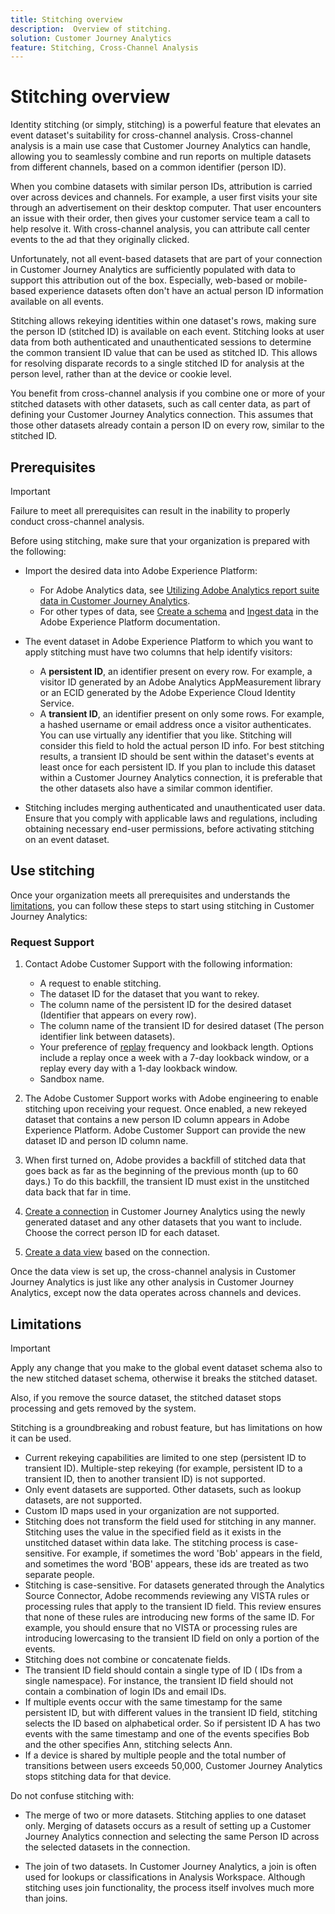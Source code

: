 ```yaml
---
title: Stitching overview
description:  Overview of stitching.
solution: Customer Journey Analytics
feature: Stitching, Cross-Channel Analysis
---
```

# Stitching overview

Identity stitching (or simply, stitching) is a powerful feature that elevates an event dataset's suitability for cross-channel analysis. Cross-channel analysis is a main use case that Customer Journey Analytics can handle, allowing you to seamlessly combine and run reports on multiple datasets from different channels, based on a common identifier (person ID).

When you combine datasets with similar person IDs, attribution is carried over across devices and channels. For example, a user first visits your site through an advertisement on their desktop computer. That user encounters an issue with their order, then gives your customer service team a call to help resolve it. With cross-channel analysis, you can attribute call center events to the ad that they originally clicked.

Unfortunately, not all event-based datasets that are part of your connection in Customer Journey Analytics are sufficiently populated with data to support this attribution out of the box. Especially, web-based or mobile-based experience datasets often don't have an actual person ID information available on all events.

Stitching allows rekeying identities within one dataset's rows, making sure the person ID (stitched ID) is available on each event. Stitching looks at user data from both authenticated and unauthenticated sessions to determine the common transient ID value that can be used as stitched ID. This allows for resolving disparate records to a single stitched ID for analysis at the person level, rather than at the device or cookie level.

You benefit from cross-channel analysis if you combine one or more of your stitched datasets with other datasets, such as call center data, as part of defining your Customer Journey Analytics connection. This assumes that those other datasets already contain a person ID on every row, similar to the stitched ID.


## Prerequisites

>[!IMPORTANT]
>
>Failure to meet all prerequisites can result in the inability to properly conduct cross-channel analysis.

Before using stitching, make sure that your organization is prepared with the following:

* Import the desired data into Adobe Experience Platform:
  
  * For Adobe Analytics data, see [Utilizing Adobe Analytics report suite data in Customer Journey Analytics](/help/getting-started/aa-vs-cja/aa-data-in-cja.md). 
  * For other types of data, see [Create a schema](https://experienceleague.adobe.com/docs/experience-platform/xdm/tutorials/create-schema-ui.html) and [Ingest data](https://experienceleague.adobe.com/docs/experience-platform/ingestion/home.html) in the Adobe Experience Platform documentation.

* The event dataset in Adobe Experience Platform to which you want to apply stitching must have two columns that help identify visitors:
  
  * A **persistent ID**, an identifier present on every row. For example, a visitor ID generated by an Adobe Analytics AppMeasurement library or an ECID generated by the Adobe Experience Cloud Identity Service.
  * A **transient ID**, an identifier present on only some rows. For example, a hashed username or email address once a visitor authenticates. You can use virtually any identifier that you like. Stitching will consider this field to hold the actual person ID info. For best stitching results, a transient ID should be sent within the dataset's events at least once for each persistent ID.
If you plan to include this dataset within a Customer Journey Analytics connection, it is preferable that the other datasets also have a similar common identifier.

* Stitching includes merging authenticated and unauthenticated user data. Ensure that you comply with applicable laws and regulations, including obtaining necessary end-user permissions, before activating stitching on an event dataset.


## Use stitching

Once your organization meets all prerequisites and understands the [limitations](#limitations), you can follow these steps to start using stitching in Customer Journey Analytics:

### Request Support 

1. Contact Adobe Customer Support with the following information:

   * A request to enable stitching.
   * The dataset ID for the dataset that you want to rekey.
   * The column name of the persistent ID for the desired dataset (Identifier that appears on every row).
   * The column name of the transient ID for desired dataset (The person identifier link between datasets).
   * Your preference of [replay](explained.md) frequency and lookback length. Options include a replay once a week with a 7-day lookback window, or a replay every day with a 1-day lookback window.
   * Sandbox name.


2. The Adobe Customer Support works with Adobe engineering to enable stitching upon receiving your request. Once enabled, a new rekeyed dataset that contains a new person ID column appears in Adobe Experience Platform. Adobe Customer Support can provide the new dataset ID and person ID column name.
   
3. When first turned on, Adobe provides a backfill of stitched data that goes back as far as the beginning of the previous month (up to 60 days.) To do this backfill, the transient ID must exist in the unstitched data back that far in time.
   
4. [Create a connection](/help/connections/create-connection.md) in Customer Journey Analytics using the newly generated dataset and any other datasets that you want to include. Choose the correct person ID for each dataset.
   
5. [Create a data view](/help/data-views/create-dataview.md) based on the connection.

<!-- To do: Paragraph on backfill once product and marketing determine the best way forward. -->

Once the data view is set up, the cross-channel analysis in Customer Journey Analytics is just like any other analysis in Customer Journey Analytics, except now the data operates across channels and devices.

<!-- Uncomment once stitching UI is available (for limited testing)..

### Do It Yourself

|Positive|[!BADGE New Feature]{type=Positive before-title="false"}|

{{release-limited-testing-section}}

Alternatively, you can set up and use stitching through the Customer Journey Analytics user interface:

1. Go to the [Create and manage stitched datasets](stitching-ui.md) and follow steps to rekey your dataset.

2. [Create a connection](/help/connections/create-connection.md) in Customer Journey Analytics using the newly generated dataset and any other datasets that you want to include. Choose the correct person ID for each dataset.

3. [Create a connection](/help/connections/create-connection.md) in Customer Journey Analytics using the newly generated dataset and any other datasets that you want to include. Choose the correct person ID for each dataset.
   
4. [Create a data view](/help/data-views/create-dataview.md) based on the connection.

Once the data view is set up, the cross-channel analysis in Customer Journey Analytics is just like any other analysis in Customer Journey Analytics, except now the data operates across channels and devices.

-->


## Limitations

>[!IMPORTANT]
>
>Apply any change that you make to the global event dataset schema also to the new stitched dataset schema, otherwise it breaks the stitched dataset.
>
>Also, if you remove the source dataset, the stitched dataset stops processing and gets removed by the system.

Stitching is a groundbreaking and robust feature, but has limitations on how it can be used.

* Current rekeying capabilities are limited to one step (persistent ID to transient ID). Multiple-step rekeying (for example, persistent ID to a transient ID, then to another transient ID) is not supported.
* Only event datasets are supported. Other datasets, such as lookup datasets, are not supported.
* Custom ID maps used in your organization are not supported.
* Stitching does not transform the field used for stitching in any manner. Stitching uses the value in the specified field as it exists in the unstitched dataset within data lake. The stitching process is case-sensitive. For example, if sometimes the word 'Bob' appears in the field, and sometimes the word 'BOB' appears, these ids are treated as two separate people.
* Stitching is case-sensitive. For datasets generated through the Analytics Source Connector, Adobe recommends reviewing any VISTA rules or processing rules that apply to the transient ID field. This review ensures that none of these rules are introducing new forms of the same ID. For example, you should ensure that no VISTA or processing rules are introducing lowercasing to the transient ID field on only a portion of the events.
* Stitching does not combine or concatenate fields. 
* The transient ID field should contain a single type of ID ( IDs from a single namespace). For instance, the transient ID field should not contain a combination of login IDs and email IDs.
* If multiple events occur with the same timestamp for the same persistent ID, but with different values in the transient ID field, stitching selects the ID based on alphabetical order. So if persistent ID A has two events with the same timestamp and one of the events specifies Bob and the other specifies Ann, stitching selects Ann.
* If a device is shared by multiple people and the total number of transitions between users exceeds 50,000, Customer Journey Analytics stops stitching data for that device.

Do not confuse stitching with:

* The merge of two or more datasets. Stitching applies to one dataset only. Merging of datasets occurs as a result of setting up a Customer Journey Analytics connection and selecting the same Person ID across the selected datasets in the connection.

* The join of two datasets. In Customer Journey Analytics, a join is often used for lookups or classifications in Analysis Workspace. Although stitching uses join functionality, the process itself involves much more than joins.

